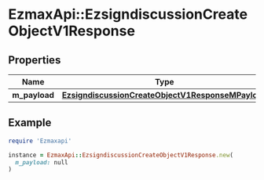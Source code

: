 # EzmaxApi::EzsigndiscussionCreateObjectV1Response

## Properties

| Name | Type | Description | Notes |
| ---- | ---- | ----------- | ----- |
| **m_payload** | [**EzsigndiscussionCreateObjectV1ResponseMPayload**](EzsigndiscussionCreateObjectV1ResponseMPayload.md) |  |  |

## Example

```ruby
require 'Ezmaxapi'

instance = EzmaxApi::EzsigndiscussionCreateObjectV1Response.new(
  m_payload: null
)
```

